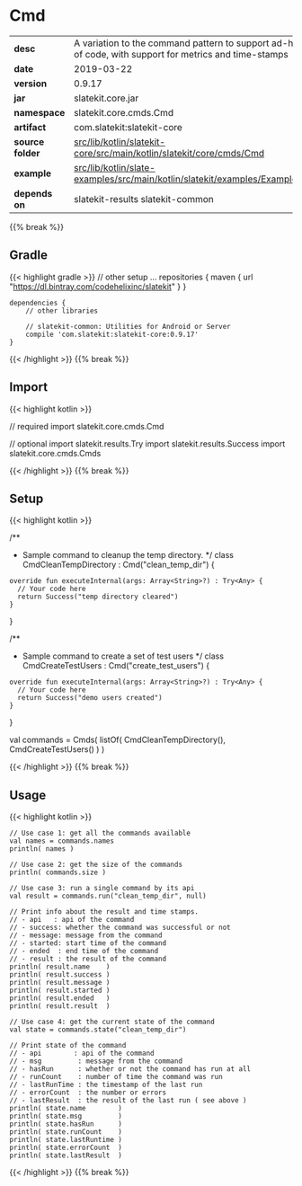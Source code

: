 
# Cmd

<table class="table table-striped table-bordered">
  <tbody>
    <tr>
      <td><strong>desc</strong></td>
      <td>A variation to the command pattern to support ad-hoc execution of code, with support for metrics and time-stamps</td>
    </tr>
    <tr>
      <td><strong>date</strong></td>
      <td>2019-03-22</td>
    </tr>
    <tr>
      <td><strong>version</strong></td>
      <td>0.9.17</td>
    </tr>
    <tr>
      <td><strong>jar</strong></td>
      <td>slatekit.core.jar</td>
    </tr>
    <tr>
      <td><strong>namespace</strong></td>
      <td>slatekit.core.cmds.Cmd</td>
    </tr>
    <tr>
      <td><strong>artifact</strong></td>
      <td>com.slatekit:slatekit-core</td>
    </tr>
    <tr>
      <td><strong>source folder</strong></td>
      <td><a href="https://github.com/code-helix/slatekit/tree/master/src/lib/kotlin/slatekit-core/src/main/kotlin/slatekit/core/cmds/Cmd" class="url-ch">src/lib/kotlin/slatekit-core/src/main/kotlin/slatekit/core/cmds/Cmd</a></td>
    </tr>
    <tr>
      <td><strong>example</strong></td>
      <td><a href="https://github.com/code-helix/slatekit/tree/master/src/lib/kotlin/slatekit-examples/src/main/kotlin/slatekit/examples/Example_Command.kt" class="url-ch">src/lib/kotlin/slate-examples/src/main/kotlin/slatekit/examples/Example_Command.kt</a></td>
    </tr>
    <tr>
      <td><strong>depends on</strong></td>
      <td> slatekit-results slatekit-common</td>
    </tr>
  </tbody>
</table>
{{% break %}}

## Gradle
{{< highlight gradle >}}
    // other setup ...
    repositories {
        maven { url  "https://dl.bintray.com/codehelixinc/slatekit" }
    }

    dependencies {
        // other libraries

        // slatekit-common: Utilities for Android or Server
        compile 'com.slatekit:slatekit-core:0.9.17'
    }

{{< /highlight >}}
{{% break %}}

## Import
{{< highlight kotlin >}}


// required 
import slatekit.core.cmds.Cmd



// optional 
import slatekit.results.Try
import slatekit.results.Success
import slatekit.core.cmds.Cmds




{{< /highlight >}}
{{% break %}}

## Setup
{{< highlight kotlin >}}



  /**
   * Sample command to cleanup the temp directory.
   */
  class CmdCleanTempDirectory : Cmd("clean_temp_dir")  {

    override fun executeInternal(args: Array<String>?) : Try<Any> {
      // Your code here
      return Success("temp directory cleared")
    }
  }


  /**
   * Sample command to create a set of test users
   */
  class CmdCreateTestUsers : Cmd("create_test_users") {

    override fun executeInternal(args: Array<String>?) : Try<Any> {
      // Your code here
      return Success("demo users created")
    }
  }


  val commands =  Cmds(
    listOf(
         CmdCleanTempDirectory(),
         CmdCreateTestUsers()
      )
  )
  


{{< /highlight >}}
{{% break %}}

## Usage
{{< highlight kotlin >}}


    // Use case 1: get all the commands available
    val names = commands.names
    println( names )

    // Use case 2: get the size of the commands
    println( commands.size )

    // Use case 3: run a single command by its api
    val result = commands.run("clean_temp_dir", null)

    // Print info about the result and time stamps.
    // - api   : api of the command
    // - success: whether the command was successful or not
    // - message: message from the command
    // - started: start time of the command
    // - ended  : end time of the command
    // - result : the result of the command
    println( result.name    )
    println( result.success )
    println( result.message )
    println( result.started )
    println( result.ended   )
    println( result.result  )

    // Use case 4: get the current state of the command
    val state = commands.state("clean_temp_dir")

    // Print state of the command
    // - api        : api of the command
    // - msg         : message from the command
    // - hasRun      : whether or not the command has run at all
    // - runCount    : number of time the command was run
    // - lastRunTime : the timestamp of the last run
    // - errorCount  : the number or errors
    // - lastResult  : the result of the last run ( see above )
    println( state.name        )
    println( state.msg         )
    println( state.hasRun      )
    println( state.runCount    )
    println( state.lastRuntime )
    println( state.errorCount  )
    println( state.lastResult  )
    

{{< /highlight >}}
{{% break %}}

